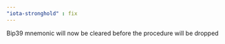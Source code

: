 ```yaml
---
"iota-stronghold" : fix
---
```


Bip39 mnemonic will now be cleared before the procedure will be dropped